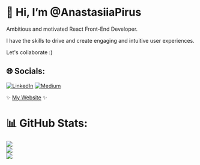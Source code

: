 # 👋 Hi, I’m @AnastasiiaPirus
Ambitious and motivated React Front-End Developer.

I have the skills to drive and create engaging and intuitive user experiences.

Let's collaborate :) 


## 🌐 Socials:
[![LinkedIn](https://img.shields.io/badge/LinkedIn-%230077B5.svg?logo=linkedin&logoColor=white)](https://linkedin.com/in/anastasia-pirus) [![Medium](https://img.shields.io/badge/Medium-12100E?logo=medium&logoColor=white)](https://medium.com/@a.pirus) 

✨ [My Website](https://www.pirus.dev) ✨

# 📊 GitHub Stats:
![](https://github-readme-stats.vercel.app/api?username=AnastasiiaPirus&theme=bear&hide_border=true&include_all_commits=false&count_private=false)<br/>
![](https://github-readme-streak-stats.herokuapp.com/?user=AnastasiiaPirus&theme=bear&hide_border=true)<br/>
![](https://github-readme-stats.vercel.app/api/top-langs/?username=AnastasiiaPirus&theme=bear&hide_border=true&include_all_commits=false&count_private=false&layout=compact)


<!-- Proudly created with GPRM ( https://gprm.itsvg.in ) -->
